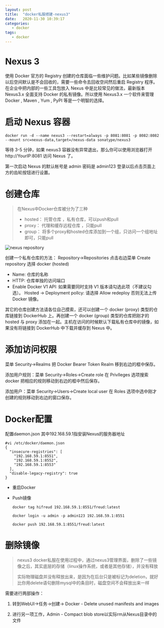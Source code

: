 ```yaml
---
layout: post
title:  "docker私服搭建-nexus3"
date:   2020-11-30 10:39:17
categories: 
   - docker
tags:
   - docker
---
```


# Nexus 3

使用 Docker 官方的 Registry 创建的仓库面临一些维护问题。比如某些镜像删除以后空间默认是不会回收的，需要一些命令去回收空间然后重启 Registry 程序。在企业中把内部的一些工具包放入 Nexus 中是比较常见的做法，最新版本 Nexus3.x 全面支持 Docker 的私有镜像。所以使用 Nexus3.x 一个软件来管理 Docker , Maven , Yum , PyPI 等是一个明智的选择。

# 启动 Nexus 容器

```
docker run -d --name nexus3 --restart=always -p 8081:8081 -p 8082:8082 --mount src=nexus-data,target=/nexus-data sonatype/nexus3
```

等待 3-5 分钟，如果 nexus3 容器没有异常退出，那么你可以使用浏览器打开 http://YourIP:8081 访问 Nexus 了。

第一次启动 Nexus 的默认帐号是 admin 密码是 admin123 登录以后点击页面上方的齿轮按钮进行设置。

# 创建仓库

>在Nexus中Docker仓库被分为了三种
>
>+ hosted： 托管仓库 ，私有仓库，可以push和pull 
>+ proxy： 代理和缓存远程仓库 ，只能pull
>+ group： 将多个proxy和hosted仓库添加到一个组，只访问一个组地址即可，只能pull

![nexus repository][01]

创建一个私有仓库的方法： Repository->Repositories 点击右边菜单 Create repository 选择 docker (hosted)
- Name: 仓库的名称
- HTTP: 仓库单独的访问端口
- Enable Docker V1 API: 如果需要同时支持 V1 版本请勾选此项（不建议勾选）。
Hosted -> Deployment pollcy: 请选择 Allow redeploy 否则无法上传 Docker 镜像。

其它的仓库创建方法请各位自己摸索，还可以创建一个 docker (proxy) 类型的仓库链接到 DockerHub 上。再创建一个 docker (group) 类型的仓库把刚才的 hosted 与 proxy 添加在一起。主机在访问的时候默认下载私有仓库中的镜像，如果没有将链接到 DockerHub 中下载并缓存到 Nexus 中。

# 添加访问权限

菜单 Security->Realms 把 Docker Bearer Token Realm 移到右边的框中保存。

添加用户规则：菜单 Security->Roles->Create role 在 Privlleges 选项搜索 docker 把相应的规则移动到右边的框中然后保存。

添加用户：菜单 Security->Users->Create local user 在 Roles 选项中选中刚才创建的规则移动到右边的窗口保存。

# Docker配置

配置daemon.json
其中192.168.59.1指安装Nexus的服务器地址

```
#vi /etc/docker/daemon.json
{
  "insecure-registries": [
    "192.168.59.1:8551",
    "192.168.59.1:8552",
    "192.168.59.1:8553"
  ],
  "disable-legacy-registry": true
}
```

- 重启Docker
- Push镜像
  
  ```
  docker tag hifreud 192.168.59.1:8551/freud:latest

  docker login -u admin -p admin123 192.168.59.1:8551

  docker push 192.168.59.1:8551/freud:latest
  ```

# 删除镜像
>nexus3 docker私服在使用过程中，通过nexus3管理界面，删除了一些镜像之后，其实底层的存储（linux操作系统，或者是其他存储），并没有释放
>
>实际物理磁盘并没有释放出来，是因为在后台只是被标记为deletion，就好比你用delete语句删除mysql中的条目时，磁盘空间不会释放出来一样

需要进行两部操作：
1. 转到WebUI->任务->创建-> Docker - Delete unused manifests and images

2. 进行另一项工作，Admin - Compact blob store以实际rm从Nexus目录中的文件

[01]: app/static/images/docker/nexus01.png